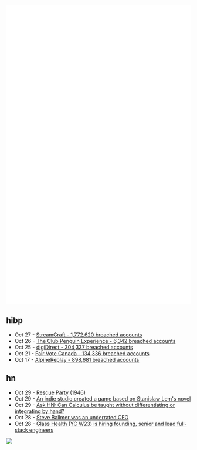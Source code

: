 ![Metrics](https://raw.githubusercontent.com/phixion/phixion/master/metrics.svg)

## hibp

<!--
for https://github.com/phixion/phixion/blob/main/.github/workflows/feeds.yml
-->
<!--START_SECTION:haveibeenpwnd-->
- Oct 27 - [StreamCraft - 1,772,620 breached accounts](https://haveibeenpwned.com/PwnedWebsites#StreamCraft)
- Oct 26 - [The Club Penguin Experience - 6,342 breached accounts](https://haveibeenpwned.com/PwnedWebsites#TheClubPenguinExperience)
- Oct 25 - [digiDirect - 304,337 breached accounts](https://haveibeenpwned.com/PwnedWebsites#digiDirect)
- Oct 21 - [Fair Vote Canada - 134,336 breached accounts](https://haveibeenpwned.com/PwnedWebsites#FairVoteCanada)
- Oct 17 - [AlpineReplay - 898,681 breached accounts](https://haveibeenpwned.com/PwnedWebsites#AlpineReplay)
<!--END_SECTION:haveibeenpwnd-->

## hn

<!--
for https://github.com/phixion/phixion/blob/main/.github/workflows/feeds.yml
-->
<!--START_SECTION:hn-->
- Oct 29 - [Rescue Party (1946)](https://www.baen.com/Chapters/0743498747/0743498747___1.htm)
- Oct 29 - [An indie studio created a game based on Stanislaw Lem's novel](https://invinciblethegame.com/?hn)
- Oct 29 - [Ask HN: Can Calculus be taught without differentiating or integrating by hand?](https://news.ycombinator.com/item?id=41978235)
- Oct 28 - [Steve Ballmer was an underrated CEO](https://danluu.com/ballmer/)
- Oct 28 - [Glass Health (YC W23) is hiring founding, senior and lead full-stack engineers](https://jobs.lever.co/glass-health-inc?team=Product%20%26%20Engineering)
<!--END_SECTION:hn-->

<!--
for https://yhype.me
-->
![](https://hit.yhype.me/github/profile?user_id=13013670)
